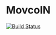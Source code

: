 # MovcolN

[![Build Status](https://travis-ci.org/pwl/MovcolN.jl.svg?branch=master)](https://travis-ci.org/pwl/MovcolN.jl)
